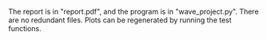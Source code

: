 The report is in "report.pdf", and the program is in "wave_project.py". There are no
redundant files. Plots can be regenerated by running the test functions. 

